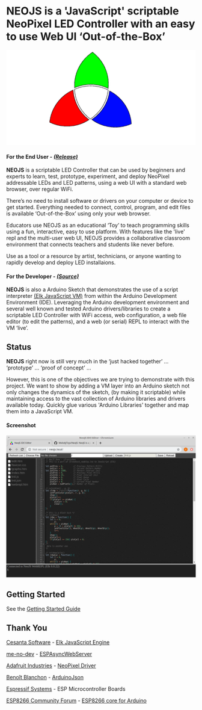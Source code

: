 # **NEOJS** is a 'JavaScript' scriptable NeoPixel LED Controller with an easy to use Web UI ‘Out-of-the-Box’
![Image of NeoJS Logo](/logo.png)

#### For the End User - [*(Release)*](https://github.com/MelodyToys/NEOJS/releases)
**NEOJS** is a scriptable LED Controller that can be used by beginners and experts to learn, test, prototype, experiment, and deploy NeoPixel addressable LEDs and LED patterns, using a web UI with a standard web browser, over regular WiFi.

There’s no need to install software or drivers on your computer or device to get started. Everything needed to connect, control, program, and edit files is available ‘Out-of-the-Box’ using only your web browser. 

Educators use NEOJS as an educational ‘Toy’ to teach programming skills using a fun, interactive, easy to use platform. With features like the 'live' repl and the multi-user web UI, NEOJS provides a collaborative classroom environment that connects teachers and students like never before.

Use as a tool or a resource by artist, technicians, or anyone wanting to rapidly develop and deploy LED installaions.
  
#### For the Developer - [*(Source)*](https://github.com/MelodyToys/NEOJS)
**NEOJS** is also a Arduino Sketch that demonstrates the use of a script interpreter [(Elk JavaScript VM)](https://github.com/cesanta/elk) from within the Arduino Development Environment (IDE). Leveraging the Arduino development environment and several well known and tested Arduino drivers/libraries to create a scriptable LED Controller with WiFi access, web configuration, a web file editor (to edit the patterns), and a web (or serial) REPL to interact with the VM ‘live’. 

## Status
**NEOJS** right now is still very much in the ‘just hacked together’ … ‘prototype’ … ‘proof of concept’ …  

However, this is one of the objectives we are trying to demonstrate with this project. We want to show by adding a VM layer into an Arduino sketch not only changes the dynamics of the sketch, (by making it scriptable) while maintaining access to the vast collection of Arduino libraries and drivers available today. Quickly glue various 'Arduino Libraries' together and map them into a JavaScript VM.

#### Screenshot
[![Image of NEOJS Screenshot](/Screenshot.png)](https://github.com/MelodyToys/NEOJS/blob/master/Screenshot.png)

## Getting Started
See the [Getting Started Guide](https://github.com/MelodyToys/NEOJS/blob/master/GetStarted.md)

## Thank You
[Cesanta Software](https://cesanta.com/) - [Elk JavaScript Engine](https://github.com/cesanta/elk)

[me-no-dev](https://github.com/me-no-dev) - [ESPAsyncWebServer](https://github.com/me-no-dev/ESPAsyncWebServer)

[Adafruit Industries](http://adafruit.com/) - [NeoPixel Driver](https://github.com/adafruit/Adafruit_NeoPixel)

[Benoît Blanchon](https://github.com/bblanchon) - [ArduinoJson](https://github.com/bblanchon/ArduinoJson)

[Espressif Systems](https://github.com/espressif) - ESP Microcontroller Boards

[ESP8266 Community Forum](https://github.com/esp8266) - [ESP8266 core for Arduino](https://github.com/esp8266/Arduino)


